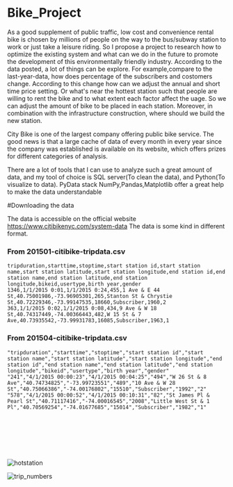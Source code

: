 # Bike_Project

As a good supplement of public traffic, low cost and convenience rental bike is chosen by millions of people on the way to the bus/subway 
station to work or just take a leisure riding. So I propose a project to research how to optimize the existing system and what can we do in
 the future to promote the development of this environmentally friendly industry. According to the data posted, a lot of things can be 
explore. For example,compare to the last-year-data, how does percentage of the subscribers and costomers change. According to this change 
how can we adjust the annual and short time price setting. Or what's near the hottest station such that people are willing to rent the bike 
and to what extent each factor affect the uage. So we can adjust the amount of  bike to be placed in each station. Moreover, in combination 
with the infrastructure construction, where should we build the new station. 

City Bike is one of the largest company offering public bike service. The good news is that a large cache of data of every month in every year since the company was established is available on its website, which offers prizes for different categories of analysis.

There are a lot of tools that I can use to analyze such a great amount of data, and my tool of choice is SQL server(To clean the data), and Python(To visualize to data). PyData stack NumPy,Pandas,Matplotlib offer a great help to make the data understandable

#Downloading the data

The data is accessible on the official website https://www.citibikenyc.com/system-data
The data is some kind in different format.

### From 201501-citibike-tripdata.csv
    tripduration,starttime,stoptime,start station id,start station name,start station latitude,start station longitude,end station id,end station name,end station latitude,end station longitude,bikeid,usertype,birth year,gender
    1346,1/1/2015 0:01,1/1/2015 0:24,455,1 Ave & E 44 St,40.75001986,-73.96905301,265,Stanton St & Chrystie St,40.72229346,-73.99147535,18660,Subscriber,1960,2
	363,1/1/2015 0:02,1/1/2015 0:08,434,9 Ave & W 18 St,40.74317449,-74.00366443,482,W 15 St & 7 Ave,40.73935542,-73.99931783,16085,Subscriber,1963,1
### From 201504-citibike-tripdata.csv 
    "tripduration","starttime","stoptime","start station id","start station name","start station latitude","start station longitude","end station id","end station name","end station latitude","end station longitude","bikeid","usertype","birth year","gender"
    "241","4/1/2015 00:00:23","4/1/2015 00:04:25","494","W 26 St & 8 Ave","40.74734825","-73.99723551","489","10 Ave & W 28 St","40.75066386","-74.00176802","15510","Subscriber","1992","2"
	"578","4/1/2015 00:00:52","4/1/2015 00:10:31","82","St James Pl & Pearl St","40.71117416","-74.00016545","2008","Little West St & 1 Pl","40.70569254","-74.01677685","15014","Subscriber","1982","1"






	     
		    

  
![hotstation](https://user-images.githubusercontent.com/25804842/28555066-ed42c10c-712f-11e7-9b26-72c04826fbdb.png)

![trip_numbers](https://user-images.githubusercontent.com/25804842/28555076-fac818b8-712f-11e7-8186-e3a1f16d94c0.png)
